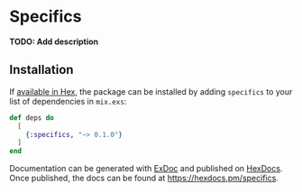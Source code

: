 # Specifics

**TODO: Add description**

## Installation

If [available in Hex](https://hex.pm/docs/publish), the package can be installed
by adding `specifics` to your list of dependencies in `mix.exs`:

```elixir
def deps do
  [
    {:specifics, "~> 0.1.0"}
  ]
end
```

Documentation can be generated with [ExDoc](https://github.com/elixir-lang/ex_doc)
and published on [HexDocs](https://hexdocs.pm). Once published, the docs can
be found at <https://hexdocs.pm/specifics>.

